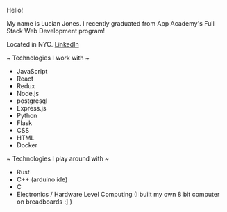 <!--
**lucianjones/lucianjones** is a ✨ _special_ ✨ repository because its `README.md` (this file) appears on your GitHub profile.

Here are some ideas to get you started:

- 🔭 I’m currently working on ...
- 🌱 I’m currently learning ...
- 👯 I’m looking to collaborate on ...
- 🤔 I’m looking for help with ...
- 💬 Ask me about ...
- 📫 How to reach me: ...
- 😄 Pronouns: ...
- ⚡ Fun fact: ...
-->

Hello!

My name is Lucian Jones. I recently graduated from App Academy's Full Stack Web Development program!

Located in NYC.
[LinkedIn](https://www.linkedin.com/in/lucian-jones-75437720b/)

~ Technologies I work with ~

  - JavaScript
  - React
  - Redux
  - Node.js
  - postgresql
  - Express.js
  - Python
  - Flask
  - CSS
  - HTML
  - Docker

~ Technologies I play around with ~
  - Rust
  - C++ (arduino ide)
  - C
  - Electronics / Hardware Level Computing (I built my own 8 bit computer on breadboards :] )
  
